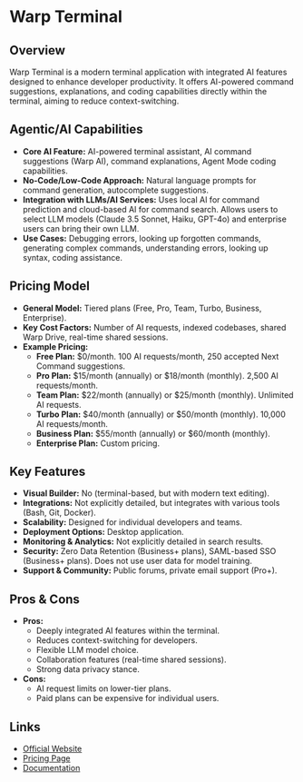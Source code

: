 # Warp Terminal

## Overview
Warp Terminal is a modern terminal application with integrated AI features designed to enhance developer productivity. It offers AI-powered command suggestions, explanations, and coding capabilities directly within the terminal, aiming to reduce context-switching.

## Agentic/AI Capabilities
*   **Core AI Feature:** AI-powered terminal assistant, AI command suggestions (Warp AI), command explanations, Agent Mode coding capabilities.
*   **No-Code/Low-Code Approach:** Natural language prompts for command generation, autocomplete suggestions.
*   **Integration with LLMs/AI Services:** Uses local AI for command prediction and cloud-based AI for command search. Allows users to select LLM models (Claude 3.5 Sonnet, Haiku, GPT-4o) and enterprise users can bring their own LLM.
*   **Use Cases:** Debugging errors, looking up forgotten commands, generating complex commands, understanding errors, looking up syntax, coding assistance.

## Pricing Model
*   **General Model:** Tiered plans (Free, Pro, Team, Turbo, Business, Enterprise).
*   **Key Cost Factors:** Number of AI requests, indexed codebases, shared Warp Drive, real-time shared sessions.
*   **Example Pricing:**
    *   **Free Plan:** $0/month. 100 AI requests/month, 250 accepted Next Command suggestions.
    *   **Pro Plan:** $15/month (annually) or $18/month (monthly). 2,500 AI requests/month.
    *   **Team Plan:** $22/month (annually) or $25/month (monthly). Unlimited AI requests.
    *   **Turbo Plan:** $40/month (annually) or $50/month (monthly). 10,000 AI requests/month.
    *   **Business Plan:** $55/month (annually) or $60/month (monthly).
    *   **Enterprise Plan:** Custom pricing.

## Key Features
*   **Visual Builder:** No (terminal-based, but with modern text editing).
*   **Integrations:** Not explicitly detailed, but integrates with various tools (Bash, Git, Docker).
*   **Scalability:** Designed for individual developers and teams.
*   **Deployment Options:** Desktop application.
*   **Monitoring & Analytics:** Not explicitly detailed in search results.
*   **Security:** Zero Data Retention (Business+ plans), SAML-based SSO (Business+ plans). Does not use user data for model training.
*   **Support & Community:** Public forums, private email support (Pro+).

## Pros & Cons
*   **Pros:**
    *   Deeply integrated AI features within the terminal.
    *   Reduces context-switching for developers.
    *   Flexible LLM model choice.
    *   Collaboration features (real-time shared sessions).
    *   Strong data privacy stance.
*   **Cons:**
    *   AI request limits on lower-tier plans.
    *   Paid plans can be expensive for individual users.

## Links
*   [Official Website](https://www.warp.dev/)
*   [Pricing Page](https://www.warp.dev/pricing)
*   [Documentation](https://docs.warp.dev/)
